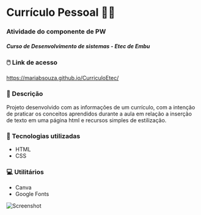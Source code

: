 # Currículo Pessoal :woman_technologist:
### Atividade do componente de PW
##### Curso de Desenvolvimento de sistemas - Etec de Embu

### :computer_mouse: Link de acesso
https://mariabsouza.github.io/CurriculoEtec/

### :notebook: Descrição
 Projeto desenvolvido com as informações de um currículo, com a intenção de praticar os conceitos aprendidos durante a aula em relação a inserção de texto em uma página html e recursos simples de estilização.
 
 ### :rocket: Tecnologias utilizadas
 * HTML
 * CSS

### :computer: Utilitários
* Canva
* Google Fonts

![Screenshot](assts/img/screenshot.jpg)